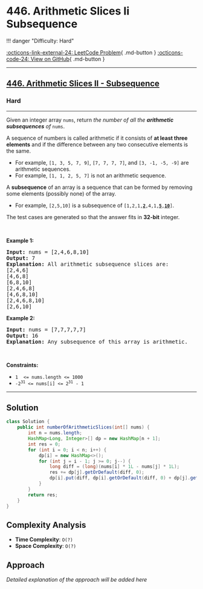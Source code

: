 # 446. Arithmetic Slices Ii Subsequence

!!! danger "Difficulty: Hard"

[:octicons-link-external-24: LeetCode Problem](https://leetcode.com/problems/arithmetic-slices-ii-subsequence/){ .md-button }
[:octicons-code-24: View on GitHub](https://github.com/RAJ8664/Leetcode/tree/master/0446-arithmetic-slices-ii-subsequence){ .md-button }

---

<h2><a href="https://leetcode.com/problems/arithmetic-slices-ii-subsequence">446. Arithmetic Slices II - Subsequence</a></h2><h3>Hard</h3><hr><p>Given an integer array <code>nums</code>, return <em>the number of all the <strong>arithmetic subsequences</strong> of</em> <code>nums</code>.</p>

<p>A sequence of numbers is called arithmetic if it consists of <strong>at least three elements</strong> and if the difference between any two consecutive elements is the same.</p>

<ul>
	<li>For example, <code>[1, 3, 5, 7, 9]</code>, <code>[7, 7, 7, 7]</code>, and <code>[3, -1, -5, -9]</code> are arithmetic sequences.</li>
	<li>For example, <code>[1, 1, 2, 5, 7]</code> is not an arithmetic sequence.</li>
</ul>

<p>A <strong>subsequence</strong> of an array is a sequence that can be formed by removing some elements (possibly none) of the array.</p>

<ul>
	<li>For example, <code>[2,5,10]</code> is a subsequence of <code>[1,2,1,<strong><u>2</u></strong>,4,1,<u><strong>5</strong></u>,<u><strong>10</strong></u>]</code>.</li>
</ul>

<p>The test cases are generated so that the answer fits in <strong>32-bit</strong> integer.</p>

<p>&nbsp;</p>
<p><strong class="example">Example 1:</strong></p>

<pre>
<strong>Input:</strong> nums = [2,4,6,8,10]
<strong>Output:</strong> 7
<strong>Explanation:</strong> All arithmetic subsequence slices are:
[2,4,6]
[4,6,8]
[6,8,10]
[2,4,6,8]
[4,6,8,10]
[2,4,6,8,10]
[2,6,10]
</pre>

<p><strong class="example">Example 2:</strong></p>

<pre>
<strong>Input:</strong> nums = [7,7,7,7,7]
<strong>Output:</strong> 16
<strong>Explanation:</strong> Any subsequence of this array is arithmetic.
</pre>

<p>&nbsp;</p>
<p><strong>Constraints:</strong></p>

<ul>
	<li><code>1&nbsp; &lt;= nums.length &lt;= 1000</code></li>
	<li><code>-2<sup>31</sup> &lt;= nums[i] &lt;= 2<sup>31</sup> - 1</code></li>
</ul>


---

## Solution

```java
class Solution {
    public int numberOfArithmeticSlices(int[] nums) {
        int n = nums.length;
        HashMap<Long, Integer>[] dp = new HashMap[n + 1];
        int res = 0;
        for (int i = 0; i < n; i++) {
            dp[i] = new HashMap<>();
            for (int j = i - 1; j >= 0; j--) {
                long diff = (long)(nums[i] * 1L - nums[j] * 1L);
                res += dp[j].getOrDefault(diff, 0);
                dp[i].put(diff, dp[i].getOrDefault(diff, 0) + dp[j].getOrDefault(diff, 0) + 1);
            }
        }
        return res;
    }
}
```

## Complexity Analysis

- **Time Complexity**: `O(?)`
- **Space Complexity**: `O(?)`

## Approach

*Detailed explanation of the approach will be added here*

